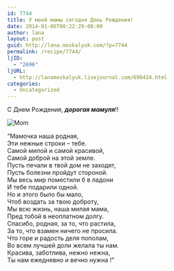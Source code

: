 ```yaml
---
id: 7744
title: У моей мамы сегодня День Рождения!
date: 2014-01-06T00:22:29-08:00
author: lana
layout: post
guid: http://lana.moskalyuk.com/?p=7744
permalink: /recipe/7744/
ljID:
  - "2696"
ljURL:
  - http://lanamoskalyuk.livejournal.com/690424.html
categories:
  - Uncategorized
---
```

С Днем Рождения, _**дорогая мамуля**_!!

![Mom](http://farm6.staticflickr.com/5507/11791966044_d06e09fafa_b.jpg) 

&#8220;Мамочка наша родная,  
Эти нежные строки &#8211; тебе.  
Самой милой и самой красивой,  
Самой доброй на этой земле.  
Пусть печали в твой дом не заходят,  
Пусть болезни пройдут стороной.  
Мы весь мир поместили б в ладони  
И тебе подарили одной.  
Но и этого было бы мало,  
Чтоб воздать за твою доброту,  
Мы всю жизнь, наша милая мама,  
Пред тобой в неоплатном долгу.  
Спасибо, родная, за то, что растила,  
За то, что взамен ничего не просила.  
Что горе и радость деля пополам,  
Во всем лучшей доли желала ты нам.  
Красива, заботлива, нежно нежна,  
Ты нам ежедневно и вечно нужна !&#8221;